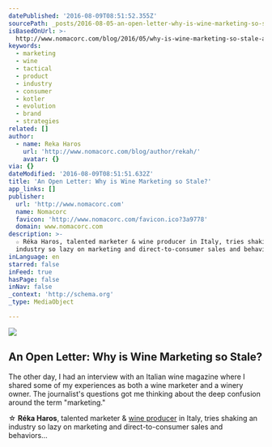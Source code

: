 ```yaml
---
datePublished: '2016-08-09T08:51:52.355Z'
sourcePath: _posts/2016-08-05-an-open-letter-why-is-wine-marketing-so-stale.md
isBasedOnUrl: >-
  http://www.nomacorc.com/blog/2016/05/why-is-wine-marketing-so-stale-an-open-letter-to-the-industry-at-large/
keywords:
  - marketing
  - wine
  - tactical
  - product
  - industry
  - consumer
  - kotler
  - evolution
  - brand
  - strategies
related: []
author:
  - name: Reka Haros
    url: 'http://www.nomacorc.com/blog/author/rekah/'
    avatar: {}
via: {}
dateModified: '2016-08-09T08:51:51.632Z'
title: 'An Open Letter: Why is Wine Marketing so Stale?'
app_links: []
publisher:
  url: 'http://www.nomacorc.com'
  name: Nomacorc
  favicon: 'http://www.nomacorc.com/favicon.ico?3a9778'
  domain: www.nomacorc.com
description: >-
  ☆ Réka Haros, talented marketer & wine producer in Italy, tries shaking an
  industry so lazy on marketing and direct-to-consumer sales and behaviors…
inLanguage: en
starred: false
inFeed: true
hasPage: false
inNav: false
_context: 'http://schema.org'
_type: MediaObject

---
```

<article style=""><img src="https://imgflo.herokuapp.com/graph/vahj1ThiexotieMo/aaba455f193ac1011654f420e73ceeb4/noop.jpeg?input=http%3A%2F%2Fwww.nomacorc.com%2Fwp-content%2Fuploads%2F2016%2F05%2Fphoto-1452796907770-ad6cd374b12d1-e1464378323448.jpeg" /><h1>An Open Letter: Why is Wine Marketing so Stale?</h1><p>The other day, I had an interview with an Italian wine magazine where I shared some of my experiences as both a wine marketer and a winery owner. The journalist's questions got me thinking about the deep confusion around the term "marketing."</p></article>

☆ **Réka Haros**, talented marketer & [wine producer][0] in Italy, tries shaking an industry so lazy on marketing and direct-to-consumer sales and behaviors...

[0]: http://www.sfrisowinery.com/